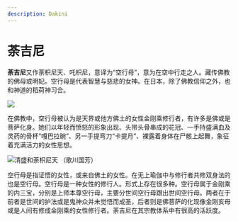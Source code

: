 ```yaml
---
description: Dakini
---
```


# 荼吉尼

**荼吉尼**又作荼枳尼天、吒枳尼，意译为“空行母”，意为在空中行走之人。藏传佛教的佛母或明妃。空行母是代表智慧与慈悲的女神。在日本，除了佛教信仰之外，也和神道的稻荷神习合。

![](https://pic3.zhimg.com/80/v2-780971da6d482e46f6e2ea28204eb36e_1440w.jpg)

在佛教中，空行母被认为是天界或他方佛土的女性金刚乘修行者，有许多是佛或是菩萨化身。她们以年轻而愤怒的形象出现、头带头骨串成的花冠、一手持盛满血及灵药的骨杯“嘎巴拉碗”、另一手提弯刀“卡提月”、裸露着身体在尸骸上起舞，象征着充满活力的女性思想。

![&#x6E05;&#x76DB;&#x548C;&#x837C;&#x67B3;&#x5C3C;&#x5929; &#xFF08;&#x6B4C;&#x5DDD;&#x56FD;&#x82B3;&#xFF09;](https://pic4.zhimg.com/80/v2-1afe167aabf9cb8a1d759769a7746c67_1440w.jpg)

空行母是指证悟的女性，或来自佛土的女性。在无上瑜伽中与修行者共修双身法的也是空行母。空行母是一种女性的修行人。形式上存在很多种。空行母属于金刚乘的内三宝，分别是上师本尊空行母，主要分世间空行母跟出世间空行母。两者在于前者是世间的护法或是鬼神众并未觉悟而成圣，后者则是佛菩萨的化现像金刚亥母或是人间有修成金刚乘的女性修行者。荼吉尼在其宗教体系中有很高的活跃度。

